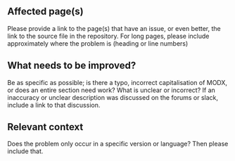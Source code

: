 ## Affected page(s)

Please provide a link to the page(s) that have an issue, or even better, the link to the source file in the repository. For long pages, please include approximately where the problem is (heading or line numbers)

## What needs to be improved?

Be as specific as possible; is there a typo, incorrect capitalisation of MODX, or does an entire section need work? What is unclear or incorrect? If an inaccuracy or unclear description was discussed on the forums or slack, include a link to that discussion.

## Relevant context

Does the problem only occur in a specific version or language? Then please include that.
